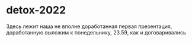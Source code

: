 # detox-2022

Здесь лежит наша не вполне доработанная первая презентация, доработанную выложим к понедельнику, 23.59, как и договаривались
